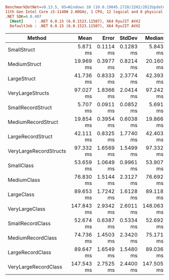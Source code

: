 ``` ini

BenchmarkDotNet=v0.13.5, OS=Windows 10 (10.0.19045.2728/22H2/2022Update)
11th Gen Intel Core i5-11400 2.60GHz, 1 CPU, 12 logical and 6 physical cores
.NET SDK=6.0.407
  [Host]     : .NET 6.0.15 (6.0.1523.11507), X64 RyuJIT AVX2
  DefaultJob : .NET 6.0.15 (6.0.1523.11507), X64 RyuJIT AVX2


```
|                 Method |       Mean |     Error |    StdDev |     Median |       Gen0 |      Gen1 |      Gen2 | Allocated |
|----------------------- |-----------:|----------:|----------:|-----------:|-----------:|----------:|----------:|----------:|
|            SmallStruct |   5.871 ms | 0.1114 ms | 0.1283 ms |   5.843 ms |   742.1875 |  742.1875 |  742.1875 |     16 MB |
|           MediumStruct |  19.969 ms | 0.3977 ms | 0.8214 ms |  20.160 ms |   875.0000 |  875.0000 |  875.0000 |     48 MB |
|            LargeStruct |  41.736 ms | 0.8333 ms | 2.3774 ms |  42.393 ms |  2750.0000 | 2750.0000 | 2750.0000 |     80 MB |
|       VeryLargeStructs |  97.027 ms | 1.8366 ms | 2.0414 ms |  97.242 ms |  3500.0000 | 3500.0000 | 3500.0000 |    176 MB |
|      SmallRecordStruct |   5.707 ms | 0.0911 ms | 0.0852 ms |   5.691 ms |   742.1875 |  742.1875 |  742.1875 |     16 MB |
|     MediumRecordStruct |  19.854 ms | 0.3954 ms | 0.6038 ms |  19.866 ms |  1531.2500 | 1531.2500 | 1531.2500 |     48 MB |
|      LargeRecordStruct |  42.111 ms | 0.8325 ms | 1.7740 ms |  42.403 ms |  2750.0000 | 2750.0000 | 2750.0000 |     80 MB |
| VeryLargeRecordStructs |  97.332 ms | 1.6569 ms | 1.5499 ms |  97.332 ms |  3800.0000 | 3800.0000 | 3800.0000 |    176 MB |
|             SmallClass |  53.659 ms | 1.0649 ms | 0.9961 ms |  53.907 ms |  4600.0000 | 2300.0000 | 1300.0000 |  38.89 MB |
|            MediumClass |  76.830 ms | 1.5144 ms | 2.3127 ms |  76.692 ms |  7666.6667 | 3833.3333 | 2000.0000 |  54.15 MB |
|             LargeClass |  89.653 ms | 1.7242 ms | 1.6128 ms |  89.118 ms |  9833.3333 | 4000.0000 | 1500.0000 |  69.41 MB |
|         VeryLargeClass | 147.843 ms | 2.9342 ms | 2.6011 ms | 148.063 ms | 18000.0000 | 7000.0000 | 2000.0000 | 115.18 MB |
|       SmallRecordClass |  52.674 ms | 0.6387 ms | 0.5334 ms |  52.692 ms |  4600.0000 | 2300.0000 | 1300.0000 |  38.89 MB |
|      MediumRecordClass |  74.736 ms | 1.4503 ms | 2.3420 ms |  75.171 ms |  7571.4286 | 3714.2857 | 1857.1429 |  54.15 MB |
|       LargeRecordClass |  89.647 ms | 1.6549 ms | 1.5480 ms |  89.036 ms |  9833.3333 | 4000.0000 | 1500.0000 |  69.41 MB |
|   VeryLargeRecordClass | 147.543 ms | 2.7525 ms | 2.4400 ms | 147.505 ms | 18000.0000 | 7000.0000 | 2000.0000 | 115.19 MB |
